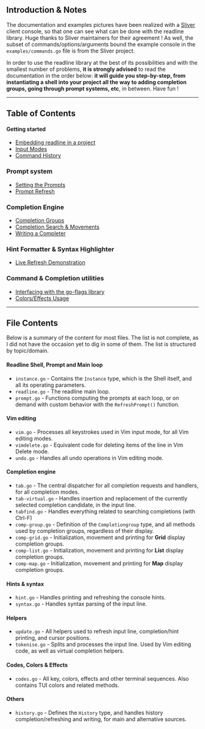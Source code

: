 
## Introduction & Notes

The documentation and examples pictures have been realized with a [Sliver](https://github.com/BishopFox/sliver) 
client console, so that one can see what can be done with the readline library. Huge thanks to Sliver maintainers for their agreement !
As well, the subset of commands/options/arguments bound the example console in the `examples/commands.go` file is from the Sliver project.

In order to use the readline library at the best of its possibilities and with the smallest number of problems, **it is strongly advised**
to read the documentation in the order below: **it will guide you step-by-step, from instantiating a shell into your project all the way to
adding completion groups, going through prompt systems, etc**, in between. Have fun !


-----
## Table of Contents 

#### Getting started
* [ Embedding readline in a project ](https://github.com/maxlandon/readline/wiki/Embedding-Readline-In-A-Project)
* [ Input Modes ](https://github.com/maxlandon/readline/wiki/Input-Modes)
* [ Command History ](https://github.com/maxlandon/readline/wiki/Command-History)

### Prompt system
* [ Setting the Prompts](https://github.com/maxlandon/readline/wiki/Prompt-Setup)
* [ Prompt Refresh ](https://github.com/maxlandon/readline/wiki/Prompt-Refresh)

### Completion Engine 
* [ Completion Groups ](https://github.com/maxlandon/readline/wiki/Completion-Groups)
* [ Completion Search & Movements ](https://github.com/maxlandon/readline/wiki/Completion-Search)
* [ Writing a Completer ](https://github.com/maxlandon/readline/wiki/Writing-A-Completer)

### Hint Formatter & Syntax Highlighter 
* [ Live Refresh Demonstration ](https://github.com/maxlandon/readline/wiki/Live-Refresh-Demonstration)

### Command & Completion utilities
* [ Interfacing with the go-flags library](https://github.com/maxlandon/readline/wiki/Interfacing-With-Go-Flags)
* [ Colors/Effects Usage ](https://github.com/maxlandon/readline/wiki/Colors-&-Effects-Usage)


-----
## File Contents

Below is a summary of the content for most files. The list is not complete, as I did not have the occasion yet to dig in some of them. The list is structured by topic/domain.

#### Readline Shell, Prompt and Main loop
* `instance.go`     - Contains the `Instance` type, which is the Shell itself, and all its operating parameters.
* `readline.go`     - The readline main loop.
* `prompt.go`       - Functions computing the prompts at each loop, or on demand with custom behavior with the `RefreshPrompt()`  function.

#### Vim editing
* `vim.go`          - Processes all keystrokes used in Vim input mode, for all Vim editing modes.
* `vimdelete.go`    - Equivalent code for deleting items of the line in Vim Delete mode.
* `undo.go`         - Handles all undo operations in Vim editing mode.

#### Completion engine
* `tab.go`          - The central dispatcher for all completion requests and handlers, for all completion modes.
* `tab-virtual.go`  - Handles insertion and replacement of the currently selected completion candidate, in the input line.
* `tabfind.go`      - Handles everything related to searching completions (with Ctrl-F)
* `comp-group.go`   - Definition of the `Completiongroup` type, and all methods used by completion groups, regardless of their display.
* `comp-grid.go`    - Initialization, movement and printing for **Grid** display completion groups.
* `comp-list.go`    - Initialization, movement and printing for **List** display completion groups.
* `comp-map.go`     - Initialization, movement and printing for **Map** display completion groups.

#### Hints & syntax
* `hint.go`         - Handles printing and refreshing the console hints.
* `syntax.go`       - Handles syntax parsing of the input line.

#### Helpers
* `update.go`       - All helpers used to refresh input line, completion/hint printing, and cursor positions.
* `tokenise.go`     - Splits and processes the input line. Used by Vim editing code, as well as virtual completion helpers.

#### Codes, Colors & Effects
* `codes.go`        - All key, colors, effects and other terminal sequences. Also contains TUI colors and related methods.

#### Others
* `history.go`      - Defines the `History` type, and handles history completion/refreshing and writing, for main and alternative sources.
